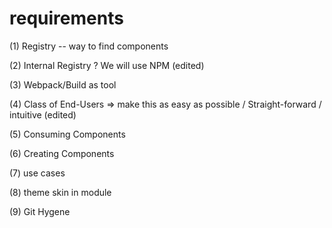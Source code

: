 # requirements

(1) Registry -- way to find components

(2) Internal Registry ? We will use NPM (edited)

(3) Webpack/Build as tool
 
(4) Class of End-Users => make this as easy as possible / Straight-forward / intuitive (edited)

(5) Consuming Components

(6) Creating Components

(7) use cases

(8) theme skin in module

(9) Git Hygene
